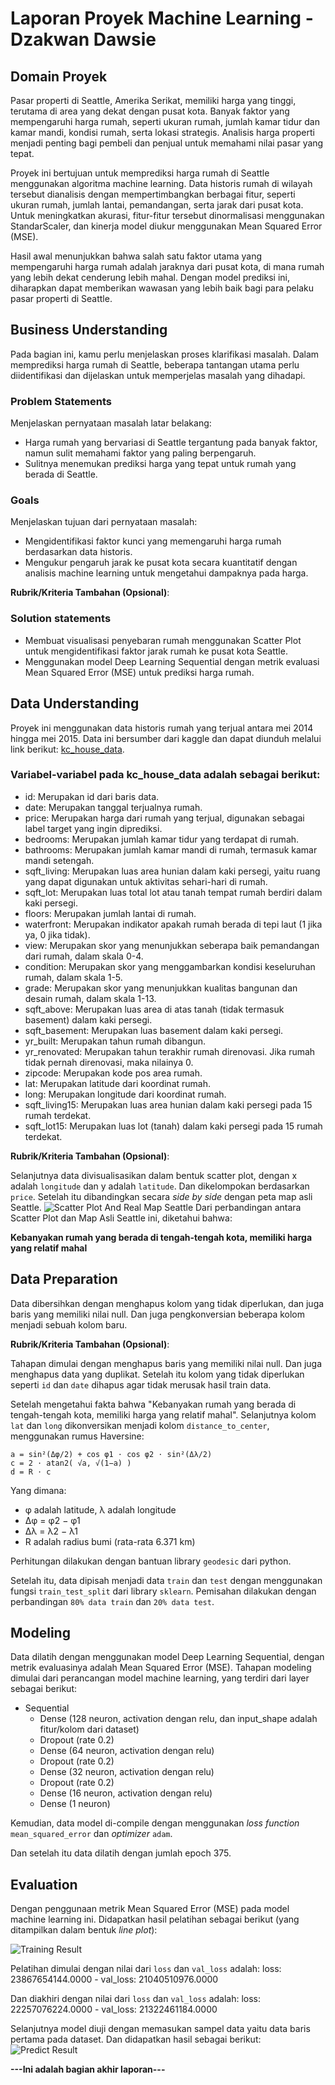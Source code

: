 # Laporan Proyek Machine Learning - Dzakwan Dawsie

## Domain Proyek

Pasar properti di Seattle, Amerika Serikat, memiliki harga yang tinggi, terutama di area yang dekat dengan pusat kota. Banyak faktor yang mempengaruhi harga rumah, seperti ukuran rumah, jumlah kamar tidur dan kamar mandi, kondisi rumah, serta lokasi strategis. Analisis harga properti menjadi penting bagi pembeli dan penjual untuk memahami nilai pasar yang tepat.

Proyek ini bertujuan untuk memprediksi harga rumah di Seattle menggunakan algoritma machine learning. Data historis rumah di wilayah tersebut dianalisis dengan mempertimbangkan berbagai fitur, seperti ukuran rumah, jumlah lantai, pemandangan, serta jarak dari pusat kota. Untuk meningkatkan akurasi, fitur-fitur tersebut dinormalisasi menggunakan StandarScaler, dan kinerja model diukur menggunakan Mean Squared Error (MSE).

Hasil awal menunjukkan bahwa salah satu faktor utama yang mempengaruhi harga rumah adalah jaraknya dari pusat kota, di mana rumah yang lebih dekat cenderung lebih mahal. Dengan model prediksi ini, diharapkan dapat memberikan wawasan yang lebih baik bagi para pelaku pasar properti di Seattle.

## Business Understanding

Pada bagian ini, kamu perlu menjelaskan proses klarifikasi masalah.
Dalam memprediksi harga rumah di Seattle, beberapa tantangan utama perlu diidentifikasi dan dijelaskan untuk memperjelas masalah yang dihadapi.

### Problem Statements

Menjelaskan pernyataan masalah latar belakang:
- Harga rumah yang bervariasi di Seattle tergantung pada banyak faktor, namun sulit memahami faktor yang paling berpengaruh.
- Sulitnya menemukan prediksi harga yang tepat untuk rumah yang berada di Seattle.

### Goals

Menjelaskan tujuan dari pernyataan masalah:
- Mengidentifikasi faktor kunci yang memengaruhi harga rumah berdasarkan data historis.
- Mengukur pengaruh jarak ke pusat kota secara kuantitatif dengan analisis machine learning untuk mengetahui dampaknya pada harga.


**Rubrik/Kriteria Tambahan (Opsional)**:
### Solution statements
- Membuat visualisasi penyebaran rumah menggunakan Scatter Plot untuk mengidentifikasi faktor jarak rumah ke pusat kota Seattle.
- Menggunakan model Deep Learning Sequential dengan metrik evaluasi Mean Squared Error (MSE) untuk prediksi harga rumah.

## Data Understanding
Proyek ini menggunakan data historis rumah yang terjual antara mei 2014 hingga mei 2015. Data ini bersumber dari kaggle dan dapat diunduh melalui link berikut: [kc_house_data](https://www.kaggle.com/datasets/shivachandel/kc-house-data/data).

### Variabel-variabel pada kc_house_data adalah sebagai berikut:
- id: Merupakan id dari baris data.
- date: Merupakan tanggal terjualnya rumah.
- price: Merupakan harga dari rumah yang terjual, digunakan sebagai label target yang ingin diprediksi.
- bedrooms: Merupakan jumlah kamar tidur yang terdapat di rumah.
- bathrooms: Merupakan jumlah kamar mandi di rumah, termasuk kamar mandi setengah.
- sqft_living: Merupakan luas area hunian dalam kaki persegi, yaitu ruang yang dapat digunakan untuk aktivitas sehari-hari di rumah.
- sqft_lot: Merupakan luas total lot atau tanah tempat rumah berdiri dalam kaki persegi.
- floors: Merupakan jumlah lantai di rumah.
- waterfront: Merupakan indikator apakah rumah berada di tepi laut (1 jika ya, 0 jika tidak).
- view: Merupakan skor yang menunjukkan seberapa baik pemandangan dari rumah, dalam skala 0-4.
- condition: Merupakan skor yang menggambarkan kondisi keseluruhan rumah, dalam skala 1-5.
- grade: Merupakan skor yang menunjukkan kualitas bangunan dan desain rumah, dalam skala 1-13.
- sqft_above: Merupakan luas area di atas tanah (tidak termasuk basement) dalam kaki persegi.
- sqft_basement: Merupakan luas basement dalam kaki persegi.
- yr_built: Merupakan tahun rumah dibangun.
- yr_renovated: Merupakan tahun terakhir rumah direnovasi. Jika rumah tidak pernah direnovasi, maka nilainya 0.
- zipcode: Merupakan kode pos area rumah.
- lat: Merupakan latitude dari koordinat rumah.
- long: Merupakan longitude dari koordinat rumah.
- sqft_living15: Merupakan luas area hunian dalam kaki persegi pada 15 rumah terdekat.
- sqft_lot15: Merupakan luas lot (tanah) dalam kaki persegi pada 15 rumah terdekat.

**Rubrik/Kriteria Tambahan (Opsional)**:

Selanjutnya data divisualisasikan dalam bentuk scatter plot, dengan x adalah `longitude` dan y adalah `latitude`. Dan dikelompokan berdasarkan `price`. Setelah itu dibandingkan secara *side by side* dengan peta map asli Seattle.
![Scatter Plot And Real Map Seattle](https://raw.githubusercontent.com/DzakwanDawsie/ml-projects/main/mse-house-price-prediction/seattle-scatter-map.png)
Dari perbandingan antara Scatter Plot dan Map Asli Seattle ini, diketahui bahwa:

**Kebanyakan rumah yang berada di tengah-tengah kota, memiliki harga yang relatif mahal**

## Data Preparation
Data dibersihkan dengan menghapus kolom yang tidak diperlukan, dan juga baris yang memiliki nilai null. Dan juga pengkonversian beberapa kolom menjadi sebuah kolom baru.

**Rubrik/Kriteria Tambahan (Opsional)**: 

Tahapan dimulai dengan menghapus baris yang memiliki nilai null. Dan juga menghapus data yang duplikat. Setelah itu kolom yang tidak diperlukan seperti `id` dan `date` dihapus agar tidak merusak hasil train data.

Setelah mengetahui fakta bahwa "Kebanyakan rumah yang berada di tengah-tengah kota, memiliki harga yang relatif mahal". Selanjutnya kolom `lat` dan `long` dikonversikan menjadi kolom `distance_to_center`, menggunakan rumus Haversine:
```
a = sin²(Δφ/2) + cos φ1 ⋅ cos φ2 ⋅ sin²(Δλ/2)
c = 2 ⋅ atan2( √a, √(1−a) )
d = R ⋅ c
```
Yang dimana:
- φ adalah latitude, λ adalah longitude
- Δφ = φ2 − φ1
- Δλ = λ2 − λ1
- R adalah radius bumi (rata-rata 6.371 km)

Perhitungan dilakukan dengan bantuan library `geodesic` dari python.

Setelah itu, data dipisah menjadi data `train` dan `test` dengan menggunakan fungsi `train_test_split` dari library `sklearn`. Pemisahan dilakukan dengan perbandingan `80% data train` dan `20% data test`.

## Modeling
Data dilatih dengan menggunakan model Deep Learning Sequential, dengan metrik evaluasinya adalah Mean Squared Error (MSE). Tahapan modeling dimulai dari perancangan model machine learning, yang terdiri dari layer sebagai berikut:
- Sequential
  - Dense (128 neuron, activation dengan relu, dan input_shape adalah fitur/kolom dari dataset)
  - Dropout (rate 0.2)
  - Dense (64 neuron, activation dengan relu)
  - Dropout (rate 0.2)
  - Dense (32 neuron, activation dengan relu)
  - Dropout (rate 0.2)
  - Dense (16 neuron, activation dengan relu)
  - Dense (1 neuron)

Kemudian, data model di-compile dengan menggunakan *loss function* `mean_squared_error` dan *optimizer* `adam`.

Dan setelah itu data dilatih dengan jumlah epoch 375.

## Evaluation
Dengan penggunaan metrik Mean Squared Error (MSE) pada model machine learning ini. Didapatkan hasil pelatihan sebagai berikut (yang ditampilkan dalam bentuk *line plot*):

![Training Result](https://raw.githubusercontent.com/DzakwanDawsie/ml-projects/main/mse-house-price-prediction/train-result.png)

Pelatihan dimulai dengan nilai dari `loss` dan `val_loss` adalah: loss: 23867654144.0000 - val_loss: 21040510976.0000

Dan diakhiri dengan nilai dari `loss` dan `val_loss` adalah: loss: 22257076224.0000 - val_loss: 21322461184.0000

Selanjutnya model diuji dengan memasukan sampel data yaitu data baris pertama pada dataset. Dan didapatkan hasil sebagai berikut:
![Predict Result](https://raw.githubusercontent.com/DzakwanDawsie/ml-projects/main/mse-house-price-prediction/first-row-prediction.png)

**---Ini adalah bagian akhir laporan---**
